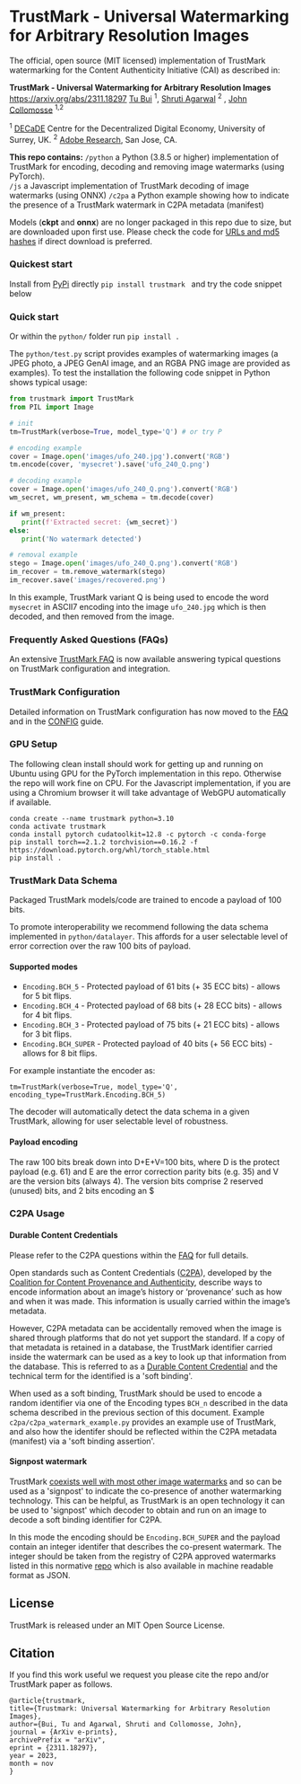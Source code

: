 # TrustMark - Universal Watermarking for Arbitrary Resolution Images

The official, open source (MIT licensed) implementation of TrustMark watermarking  for the Content Authenticity Initiative (CAI) as described in:


**TrustMark - Universal Watermarking for Arbitrary Resolution Images**
https://arxiv.org/abs/2311.18297
[Tu Bui](https://www.surrey.ac.uk/people/tu-bui) <sup>1</sup>, [Shruti Agarwal](https://research.adobe.com/person/shruti-agarwal/)  <sup>2</sup> , [John Collomosse](https://www.collomosse.com)  <sup>1,2</sup>

<sup>1</sup> [DECaDE](https://decade.ac.uk/) Centre for the Decentralized Digital Economy, University of Surrey, UK.
<sup>2</sup> [Adobe Research](https://research.adobe.com/), San Jose, CA.

**This repo contains:**
`/python` a Python (3.8.5 or higher) implementation of TrustMark for encoding, decoding and removing image watermarks (using PyTorch).  
`/js` a Javascript implementation of TrustMark decoding of image watermarks (using ONNX)
`/c2pa` a Python example showing how to indicate the presence of a TrustMark watermark in C2PA metadata (manifest)

Models (**ckpt** and **onnx**) are no longer packaged in this repo due to size, but are downloaded upon first use.  Please check the code for [URLs and md5 hashes](https://github.com/adobe/trustmark/blob/4ef0dde4abd84d1c6873e7c5024482f849db2c73/python/trustmark/trustmark.py#L30) if direct download is preferred.
 
  
### Quickest start

Install from [PyPi](https://pypi.org/project/trustmark/) directly `pip install trustmark ` and try the code snippet below

### Quick start

Or within the `python/` folder run `pip install .` 

The `python/test.py` script provides examples of watermarking images (a JPEG photo, a JPEG GenAI image, and an RGBA PNG image are provided as examples).  To test the installation the following code snippet in Python shows typical usage:

```python
from trustmark import TrustMark
from PIL import Image

# init
tm=TrustMark(verbose=True, model_type='Q') # or try P

# encoding example
cover = Image.open('images/ufo_240.jpg').convert('RGB')
tm.encode(cover, 'mysecret').save('ufo_240_Q.png')

# decoding example
cover = Image.open('images/ufo_240_Q.png').convert('RGB')
wm_secret, wm_present, wm_schema = tm.decode(cover)

if wm_present:
   print(f'Extracted secret: {wm_secret}')
else:
   print('No watermark detected')

# removal example
stego = Image.open('images/ufo_240_Q.png').convert('RGB')
im_recover = tm.remove_watermark(stego)
im_recover.save('images/recovered.png')
```
In this example, TrustMark variant Q is being used to encode the word `mysecret` in ASCII7 encoding into the image `ufo_240.jpg` which is then decoded, and then removed from the image.

### Frequently Asked Questions (FAQs)

An extensive [TrustMark FAQ](https://github.com/adobe/trustmark/blob/main/FAQ.md) is now available answering typical questions on TrustMark configuration and integration.

### TrustMark Configuration

Detailed information on TrustMark configuration has now moved to the [FAQ](https://github.com/adobe/trustmark/blob/main/FAQ.md) and in the [CONFIG](https://github.com/adobe/trustmark/blob/main/CONFIG.md) guide.

### GPU Setup

The following clean install should work for getting up and running on Ubuntu using GPU for the PyTorch implementation in this repo.  Otherwise the repo will work fine  on CPU.  For the Javascript implementation, if you are using a Chromium browser it will take advantage of WebGPU automatically if available.
```
conda create --name trustmark python=3.10
conda activate trustmark
conda install pytorch cudatoolkit=12.8 -c pytorch -c conda-forge
pip install torch==2.1.2 torchvision==0.16.2 -f https://download.pytorch.org/whl/torch_stable.html
pip install .
```

### TrustMark Data Schema

Packaged TrustMark models/code are trained to encode a payload of 100 bits.

To promote interoperability we recommend following the data schema implemented in `python/datalayer`.  This affords for a user selectable level of error correction over the raw 100 bits of payload.

#### Supported modes

* `Encoding.BCH_5` - Protected payload of 61 bits (+ 35 ECC bits) - allows for 5 bit flips.
* `Encoding.BCH_4` - Protected payload of 68 bits (+ 28 ECC bits) - allows for 4 bit flips.
* `Encoding.BCH_3` - Protected payload of 75 bits (+ 21 ECC bits) - allows for 3 bit flips.
* `Encoding.BCH_SUPER` - Protected payload of 40 bits (+ 56 ECC bits) - allows for 8 bit flips.

For example instantiate the encoder as:
```
tm=TrustMark(verbose=True, model_type='Q', encoding_type=TrustMark.Encoding.BCH_5)
```

The decoder will automatically detect the data schema in a given TrustMark, allowing for user selectable level of robustness.

#### Payload encoding

The raw 100 bits break down into D+E+V=100 bits, where D is the protect payload (e.g. 61) and E are the error correction parity bits (e.g. 35) and V are the version bits (always 4). The version bits comprise 2 reserved (unused) bits, and 2 bits encoding an $
  
### C2PA Usage

####  Durable Content Credentials

Please refer to the C2PA questions within the [FAQ](https://github.com/adobe/trustmark/blob/main/FAQ.md) for full details.

Open standards such as Content Credentials ([C2PA](https://c2pa.org/)), developed by the [Coalition for Content Provenance and Authenticity](https://c2pa.org/), describe ways to encode information about an image’s history or ‘provenance’ such as how and when it was made. This information is usually carried within the image’s metadata.

However, C2PA metadata can be accidentally removed when the image is shared through platforms that do not yet support the standard. If a copy of that metadata is retained in a database, the TrustMark identifier carried inside the watermark can be used as a key to look up that information from the database. This is referred to as a [Durable Content Credential](https://contentauthenticity.org/blog/durable-content-credentials) and the technical term for the identified is a 'soft binding'.

When used as a soft binding, TrustMark should be used to encode a random identifier via one of the Encoding types `BCH_n` described in the data schema described in the previous section of this document.  Example `c2pa/c2pa_watermark_example.py` provides an example use of TrustMark, and also how the identifer should be reflected within the C2PA metadata (manifest) via a 'soft binding assertion'.

#### Signpost watermark
TrustMark [coexists well with most other image watermarks](https://arxiv.org/abs/2501.17356) and so can be used as a 'signpost' to indicate the co-presence of another watermarking technology.  This can be helpful, as TrustMark is an open technology it can be used to 'signpost' which decoder to obtain and run on an image to decode a soft binding identifier for C2PA.

In this mode the encoding should be `Encoding.BCH_SUPER` and the payload contain an integer identifer that describes the co-present watermark.  The integer should be taken from the registry of C2PA approved watermarks listed in this normative [repo](https://github.com/c2pa-org/softbinding-algorithms-list)  which is also available in machine readable format as JSON.

## License

TrustMark is released under an MIT Open Source License.

## Citation

If you find this work useful we request you please cite the repo and/or TrustMark paper as follows.

```
@article{trustmark,
title={Trustmark: Universal Watermarking for Arbitrary Resolution Images},
author={Bui, Tu and Agarwal, Shruti and Collomosse, John},
journal = {ArXiv e-prints},
archivePrefix = "arXiv",
eprint = {2311.18297},
year = 2023,
month = nov
}
```
